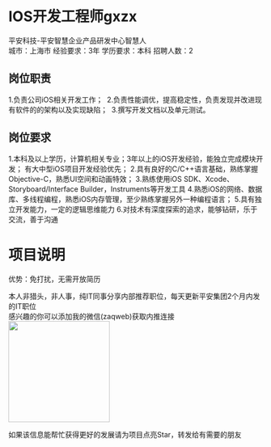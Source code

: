# IOS开发工程师gxzx
平安科技-平安智慧企业产品研发中心智慧人  
城市：上海市 经验要求：3年 学历要求：本科  招聘人数：2

## 岗位职责
1.负责公司iOS相关开发工作； 
 2.负责性能调优，提高稳定性，负责发现并改进现有软件的的架构以及实现缺陷； 
 3.撰写开发文档以及单元测试。

## 岗位要求
1.本科及以上学历，计算机相关专业；3年以上的iOS开发经验，能独立完成模块开发； 有大中型iOS项目开发经验优先；
 2.具有良好的C/C++语言基础，熟练掌握Objective-C，熟悉UI空间和动画特效； 
 3.熟练使用iOS SDK、Xcode、Storyboard/Interface Builder，Instruments等开发工具 
 4.熟悉iOS的网络、数据库、多线程编程，熟悉iOS内存管理，至少熟练掌握另外一种编程语言；
 5.具有独立开发能力，一定的逻辑思维能力
 6.对技术有深度探索的追求，能够钻研，乐于交流，善于沟通

# 项目说明

优势：免打扰，无需开放简历

本人非猎头，非人事，纯IT同事分享内部推荐职位，每天更新平安集团2个月内发的IT职位  
感兴趣的你可以添加我的微信(zaqweb)获取内推连接  
<img src="https://github.com/zaqweb/PA-IT-JOBS/blob/master/WechatICode.jpeg"  height="200" width="200">

如果该信息能帮忙获得更好的发展请为项目点亮Star，转发给有需要的朋友




